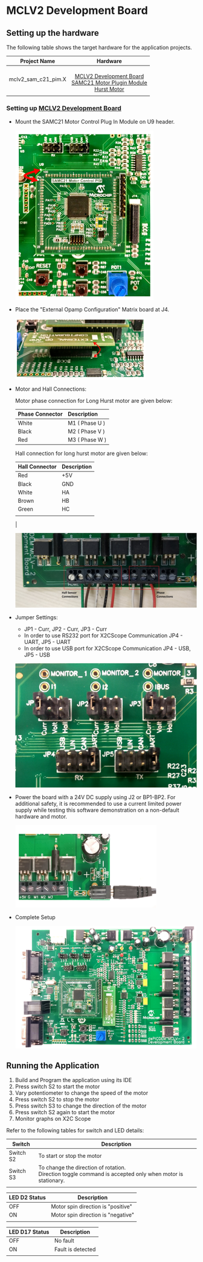 ﻿# MCLV2 Development Board
## Setting up the hardware

The following table shows the target hardware for the application projects.

| Project Name| Hardware |
|:---------:|:---------:|
| mclv2_sam_c21_pim.X |<br>[MCLV2 Development Board](https://www.microchip.com/DevelopmentTools/ProductDetails/DM330021-2)<br>[SAMC21 Motor Plugin Module](https://www.microchip.com/DevelopmentTools/ProductDetails/PartNO/MA320206)<br>[Hurst Motor ](https://www.microchip.com/DevelopmentTools/ProductDetails/PartNo/AC300022) |
|||

### Setting up [MCLV2 Development Board](https://www.microchip.com/DevelopmentTools/ProductDetails/DM330021-2)

- Mount the SAMC21 Motor Control Plug In Module on U9 header. 

    ![PIM Install](images/mclv2/SAMC21_pim.png)

- Place the "External Opamp Configuration" Matrix board at J4.

    ![External OPAMP](images/mclv2/mclv2_ext_opamp.png)

- Motor and Hall Connections: 

  Motor phase connection for Long Hurst motor are given below:
    
  | Phase Connector |     Description   |
  |-----------------|-------------------|
  | White           |   M1  ( Phase U ) |
  | Black           |   M2  ( Phase V ) |
  | Red             |   M3  ( Phase W ) |

  Hall connection for long hurst motor are given below:
  
  | Hall Connector  | Description |
  |-----------------|-------------|
  | Red             |   +5V       |
  | Black           |    GND      |
  | White           |    HA       |
  | Brown           |    HB       |
  | Green           |    HC       |
  |                 |             |
  |
  
  ![Motor and Hall Connections](images/mclv2/mclv2_motor_hall_interface.jpg)

- Jumper Settings: 
    - JP1 - Curr, JP2 - Curr, JP3 - Curr 
    - In order to use RS232 port for X2CScope Communication JP4 - UART, JP5 - UART 
    - In order to use USB port for X2CScope Communication JP4 - USB, JP5 - USB

    ![jumper Settings](images/mclv2/mclv2_jumper_settings.png)

- Power the board with a 24V DC supply using J2 or BP1-BP2. For additional safety, it is recommended to use a current limited power supply while testing this software demonstration on a non-default hardware and motor. 

    ![jumper Settings](images/mclv2/power_mclv2.png)

- Complete Setup

    ![Setup](images/mclv2/mclv2_complete_setup.png)


## Running the Application

1. Build and Program the application using its IDE
2. Press switch S2 to start the motor
3. Vary potentiometer to change the speed of the motor
4. Press switch S2 to stop the motor
5. Press switch S3 to change the direction of the motor
6. Press switch S2 again to start the motor
7. Monitor graphs on X2C Scope

Refer to the following tables for switch and LED details:

| Switch | Description |
|------|----------------|
| Switch S2 | To start or stop the motor |
| Switch S3 | To change the direction of rotation. <br>Direction toggle command is accepted only when motor is stationary. |
||

| LED D2 Status | Description |
|------|----------------|
| OFF  | Motor spin direction is "positive"  |
| ON  | Motor spin direction is "negative"   |
||

| LED D17 Status | Description |
|------|----------------|
| OFF  | No fault  |
| ON   | Fault is detected  |
||